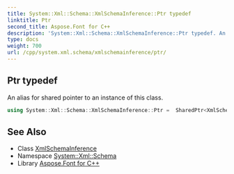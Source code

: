 ```yaml
---
title: System::Xml::Schema::XmlSchemaInference::Ptr typedef
linktitle: Ptr
second_title: Aspose.Font for C++
description: 'System::Xml::Schema::XmlSchemaInference::Ptr typedef. An alias for shared pointer to an instance of this class in C++.'
type: docs
weight: 700
url: /cpp/system.xml.schema/xmlschemainference/ptr/
---
```

## Ptr typedef


An alias for shared pointer to an instance of this class.

```cpp
using System::Xml::Schema::XmlSchemaInference::Ptr =  SharedPtr<XmlSchemaInference>
```

## See Also

* Class [XmlSchemaInference](../)
* Namespace [System::Xml::Schema](../../)
* Library [Aspose.Font for C++](../../../)
